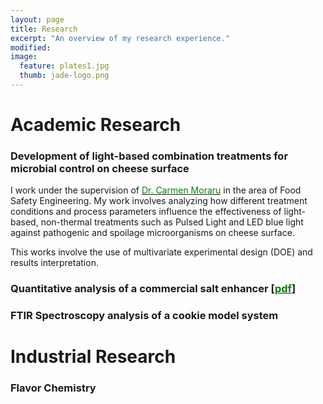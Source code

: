 ```yaml
---
layout: page
title: Research
excerpt: "An overview of my research experience."
modified: 
image: 
  feature: plates1.jpg
  thumb: jade-logo.png
---
```


# Academic Research
 


### Development of light-based combination treatments for microbial control on cheese surface

I work under the supervision of [<span style="color:green">Dr. Carmen Moraru</span>](http://blogs.cornell.edu/morarulab/) in the area of Food Safety Engineering. My work involves analyzing how different treatment conditions and process parameters influence the effectiveness of light-based, non-thermal treatments such as Pulsed Light and LED blue light against pathogenic and spoilage microorganisms on cheese surface. 

This works involve the use of multivariate experimental design (DOE) and results interpretation. 


### Quantitative analysis of a commercial salt enhancer [[<span style="color:green">pdf</span>](https://dl.dropboxusercontent.com/u/51364198/Research%20Report_Jade%20Proulx.pdf)]

### FTIR Spectroscopy analysis of a cookie model system

# Industrial Research

### Flavor Chemistry
